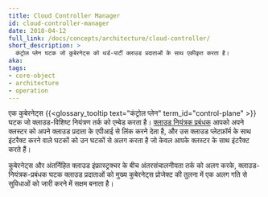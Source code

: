 ```yaml
---
title: Cloud Controller Manager
id: cloud-controller-manager
date: 2018-04-12
full_link: /docs/concepts/architecture/cloud-controller/
short_description: >
  कंट्रोल प्लेन घटक जो कुबेरनेट्स को थर्ड-पार्टी क्लाउड प्रदाताओं के साथ एकीकृत करता है।
aka: 
tags:
- core-object
- architecture
- operation
---
```

 एक कुबेरनेट्स {{<glossary_tooltip text="कंट्रोल प्लेन" term_id="control-plane" >}} घटक जो क्लाउड-विशिष्ट नियंत्रण तर्क को एम्बेड करता है। [क्लाउड नियंत्रक प्रबंधक](/docs/concepts/architecture/cloud-controller/) आपको अपने क्लस्टर को अपने क्लाउड प्रदाता के एपीआई से लिंक करने देता है, और उस क्लाउड प्लेटफ़ॉर्म के साथ इंटरैक्ट करने वाले घटकों को उन घटकों से अलग करता है जो केवल आपके क्लस्टर के साथ इंटरैक्ट करते हैं।

<!--more-->

कुबेरनेट्स और अंतर्निहित क्लाउड इंफ्रास्ट्रक्चर के बीच अंतरसंचालनीयता तर्क को अलग करके, क्लाउड-नियंत्रक-प्रबंधक घटक क्लाउड प्रदाताओं को मुख्य कुबेरनेट्स प्रोजेक्ट की तुलना में एक अलग गति से सुविधाओं को जारी करने में सक्षम बनाता है।
